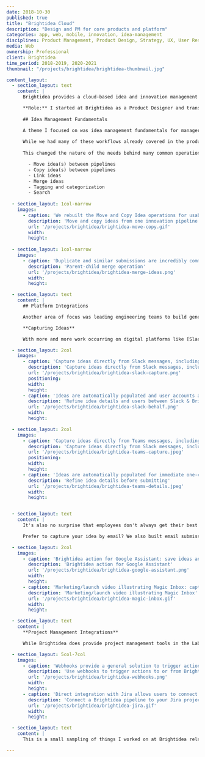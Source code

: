 ```yaml
---
date: 2018-10-30
published: true
title: "Brightidea Cloud"
description: "Design and PM for core products and platform"
categories: app, web, mobile, innovation, idea-management
disciplines: Product Management, Product Design, Strategy, UX, User Research
media: Web
ownership: Professional
client: Brightidea
time_period: 2018-2019, 2020-2021
thumbnail: "/projects/brightidea/brightidea-thumbnail.jpg"

content_layout:
  - section_layout: text
    content: |
      Brightidea provides a cloud-based idea and innovation management platform that helps companies ensure the best ideas win. Our engaging employee experience and professional-grade management tools make Brightidea the [#1 customer-rated idea management platform](https://www.g2.com/products/brightidea/reviews) for 3 years running. Brightidea has served over 2.5 million users worldwide, and more than $15 billion in customer-reported business impact has been logged on the platform. (All stats as of the time I left the company.)

      **Role:** I started at Brightidea as a Product Designer and transitioned to a Product Management role soon after. As a startup PM with design experience, I often supported my team with UX, UI, interaction design, and research as shown below.
      
      ## Idea Management Fundamentals

      A theme I focused on was idea management fundamentals for managers, sponsors, moderators, and admins. 
      
      While we had many of these workflows already covered in the product, a driving insight was that over the recent years, customers had grown from running a single-process idea management program to managing an interconnected system of programs & processes. Second, these processes had gone from being almost exclusively time-bound to being a mix of time-bound and always-on.
            
      This changed the nature of the needs behind many common operations--namely, they were occurring more frequently and at larger scales. We dug into our users' goals, broke processes down to first principles, evaluated our current offerings, revamped some areas, and built out new capabilities where needed across:

        - Move idea(s) between pipelines
        - Copy idea(s) between pipelines
        - Link ideas
        - Merge ideas
        - Tagging and categorization
        - Search
  
  - section_layout: 1col-narrow
    images:
      - caption: 'We rebuilt the Move and Copy Idea operations for usability and performance. Previously users were likely to get errors and failures if they attempted to move more than 20 ideas at a time. The operation could also take minutes to complete, and it was unclear if data would be lost or hidden as a result of the operation. We addressed these issues and more in the updated version.'
        description: 'Move and copy ideas from one innovation pipeline to another'
        url: '/projects/brightidea/brightidea-move-copy.gif'
        width:
        height:
        
  - section_layout: 1col-narrow
    images:
      - caption: 'Duplicate and similar submissions are incredibly common in practice, so being able to link and merge ideas is critical. Here is a solution for parent-child merging of ideas—essentially all ideas are preserved as individuals, given a hierarchical relationship, and exhibit corresponding behavior & messaging throughout the platform.'
        description: 'Parent-child merge operation'
        url: '/projects/brightidea/brightidea-merge-ideas.png'
        width:
        height:

  - section_layout: text
    content: |
      ## Platform Integrations

      Another area of focus was leading engineering teams to build general-purpose and native integrations for a variety of user goals including capturing ideas, augmenting & extending ideas, and project execution. Customers work with extensive software stacks, and we need to be a node in those ecosystems. 

      **Capturing Ideas**

      With more and more work occurring on digital platforms like [Slack](https://slack.com/apps/A02JKS7S2RL-brightidea?tab=more_info) and [Microsoft Teams](https://appsource.microsoft.com/en-us/product/office/WA200002795?tab=Overview), employees are inevitably going to think of and discuss ideas while interacting on those channels. Unfortunately, most of these ideas are lost in the never-ending chat stream or are forgotten when the virtual meeting ends. We have built tools to make capturing ideas as frictionless as possible from these platforms. 

  - section_layout: 2col
    images:
      - caption: 'Capture ideas directly from Slack messages, including images and files'
        description: 'Capture ideas directly from Slack messages, including images and attachments'
        url: '/projects/brightidea/brightidea-slack-capture.png'
        positioning:
        width:
        height:
      - caption: 'Ideas are automatically populated and user accounts are linked for immediate one-click submission; users can also refine or enhance details without leaving the app'
        description: 'Refine idea details and users between Slack & Brightidea'
        url: '/projects/brightidea/brightidea-slack-behalf.png'
        width:
        height:      

  - section_layout: 2col
    images:
      - caption: 'Capture ideas directly from Teams messages, including images and'
        description: 'Capture ideas directly from Slack messages, including images and attachments'
        url: '/projects/brightidea/brightidea-teams-capture.jpeg'
        positioning:
        width:
        height:
      - caption: 'Ideas are automatically populated for immediate one-click  submission; users can also refine or enhance details without leaving the app'
        description: 'Refine idea details before submitting'
        url: '/projects/brightidea/brightidea-teams-details.jpeg'
        width:
        height:      


  - section_layout: text
    content: |
      It's also no surprise that employees don't always get their best ideas during the 8-hour workday. We built Brightidea skills for [Alexa](https://www.amazon.com/Brightidea-Inc-Home/dp/B07HRKJ62J) and [Google Assistant](https://assistant.google.com/services/a/uid/0000009d03d1b1cd?hl=en-US) to make capturing ideas on the go or off-hours possible in seconds via voice integrations. Entirely hands-free, Brightidea serves as your external brain by securely saving ideas to your personal repository to manage when your schedule permits.

      Prefer to capture your idea by email? We also built email submission flows, known as Magic Inbox, to collect ideas at a single, easy-to-remember inbox: *my@brightidea.com*. This amazingly simple UX supports extensive company detection, IP & data protection, idea routing, and even new user registration flows. While there is major complexity hidden behind the scenes, all a user needs to remember is "My Brightidea."

  - section_layout: 2col
    images:
      - caption: 'Brightidea action for Google Assistant: save ideas anytime anywhere using your voice assistant. I would even use this personally with my Bluetooth earbuds while riding my bike.'
        description: 'Brightidea action for Google Assistant'
        url: '/projects/brightidea/brightidea-google-assistant.png'
        width:
        height:
      - caption: 'Marketing/launch video illustrating Magic Inbox: capture ideas including attachments and tags by simply emailing my@brightidea.com'
        description: 'Marketing/launch video illustrating Magic Inbox'
        url: '/projects/brightidea/brightidea-magic-inbox.gif'
        width:
        height:

  - section_layout: text
    content: |
      **Project Management Integrations**

      While Brightidea does provide project management tools in the Labs product, they are primarily geared towards zero-to-one innovation projects with small teams. One of the top user requests was integration with apps like Jira, Asana, Monday.com, etc. We built a native Jira integration, a bridge to Zapier, and general-purpose rules-triggered outgoing webhooks to make these types of connections possible. 

  - section_layout: 5col-7col
    images:
      - caption: 'Webhooks provide a general solution to trigger actions in or out of Brightidea, either through Zapier or directly to web apps like Airtable, Asana, ServiceNow, Google Sheets, etc.'
        description: 'Use webhooks to trigger actions to or from Brightidea, either through Zapier or directly to web apps like Airtable, Asana, ServiceNow, Google Sheets, etc.'
        url: '/projects/brightidea/brightidea-webhooks.png'
        width:
        height:
      - caption: 'Direct integration with Jira allows users to connect a Brightidea pipeline to a Jira project and then link or transfer ideas between the platforms'
        description: 'Connect a Brightidea pipeline to your Jira project to transfer ideas'
        url: '/projects/brightidea/brightidea-jira.gif'
        width:
        height:

  - section_layout: text
    content: |
      This is a small sampling of things I worked on at Brightidea related to core products and platform. Read more about [Programs](/projects/brightidea-programs/) and [Whiteboard](/projects/brightidea-whiteboard/)--two new product launches for which I served as Product Lead. Don't hesitate to [reach out](/contact/) to learn more or to discuss idea & innovation management! 

---
```

<!-- 
#1 Customer Rated Idea and Innovation Management Software for 3 years in a row.

#1 Platform in Customer Reported Business Outcomes from Innovation - that means our customers not only generate better ideas with Brightidea, but they achieve the highest dollar amount of innovation outcomes.

With over 2 million users world wide and $15+ billion in recorded business impact, Brightidea is ranked as the #1 Idea Management Platform globally
// -->
